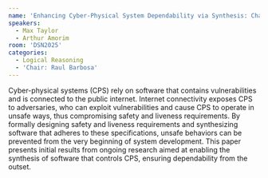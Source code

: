 ```yaml
---
name: 'Enhancing Cyber-Physical System Dependability via Synthesis: Challenges and Future Directions'
speakers:
  - Max Taylor
  - Arthur Amorim
room: 'DSN2025'
categories:
  - Logical Reasoning
  - 'Chair: Raul Barbosa'
---
```


Cyber-physical systems (CPS) rely on software that contains
vulnerabilities and is connected to the public internet.
Internet connectivity exposes CPS to adversaries, who can
exploit vulnerabilities and cause CPS to operate in unsafe
ways, thus compromising safety and liveness requirements.
By formally designing safety and liveness requirements and
synthesizing software that adheres to these specifications,
unsafe behaviors can be prevented from the very beginning
of system development. This paper presents initial results
from ongoing research aimed at enabling the synthesis of
software that controls CPS, ensuring dependability from the
outset.
